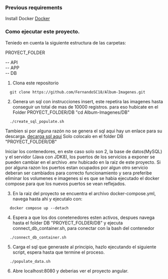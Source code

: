 ### Previous requirements

Install Docker [Docker](https://docs.docker.com )
### Como ejecutar este proyecto.



Teniedo en cuenta la siguiente estructura de las carpetas:

PROYECT_FOLDER


  -- API  
  -- APP  
  -- DB
  
  
1. Clona este repositorio

```
  git clone https://github.com/FernandoSC18/Album-Imagenes.git
```

2. Genera un sql con instrucciones insert, este repetira las imagenes hasta conseguir un total de mas de 10000 registros. para eso hubicate en el Folder PROYECT_FOLDER/DB "cd Album-Imagenes/DB"
    
```
  ./create_sql_populate.sh
```
Tambien si por alguna razón no se genera el sql aqui hay un enlace para su descarga. [decarga sql aqui](https://drive.google.com/file/d/1lxJ6RKHRxV4uy5TzHvL8RbdkxG9cu_QL/view?usp=sharing) Solo colocalo en el folder DB "PROYECT_FOLDER/DB"

Iniciar los contenedores, en este caso solo son 2, la base de datos(MySQL) y el servidor (Java con JDK8), los puertos de los servicios a exponer se pueden cambiar en el archivo .env hubicado en la raiz de este proyecto.
Si por alguna razon los puertos estan ocupados por algun otro servicio deberan ser cambiados para 
correcto funcionamiento y sera preferibe eliminar los volumenes e imagenes si es que se habia ejecutado el docker compose para que los nuevos puertos se vean reflejados.

3. En la raiz del proyecto se encuentra el archivo docker-compose.yml, navega hasta ahi y ejecutalo con:

```
  docker compose up --detach
```

4. Espera a que los dos conetenedores esten activos, despues navega hasta el folder DB "PROYECT_FOLDER/DB" y ejecuta connect_db_container.sh, para conectar con la bash del contenedor

```
  ./connect_db_container.sh
```
5. Carga el sql que generaste al principio, hazlo ejecutando el siguiente script, espera hasta que termine el proceso.

```
  ./populate_data.sh
```
6. Abre localhost:8080 y deberias ver el proyecto angular.





